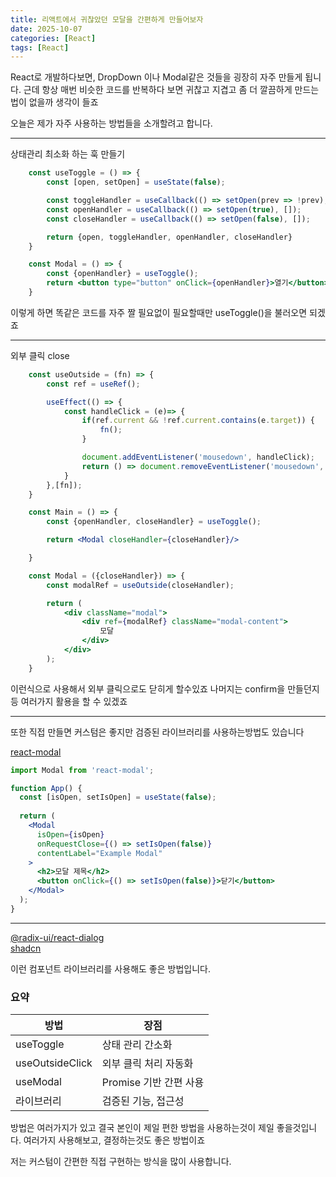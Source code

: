 ```yaml
---
title: 리액트에서 귀찮았던 모달을 간편하게 만들어보자
date: 2025-10-07
categories: [React]
tags: [React]
---
```


React로 개발하다보면, DropDown 이나 Modal같은 것들을 굉장히 자주 만들게 됩니다.
근데 항상 매번 비슷한 코드를 반복하다 보면 귀찮고 지겹고 좀 더 깔끔하게 만드는법이 없을까 생각이 들죠

오늘은 제가 자주 사용하는 방법들을 소개할려고 합니다.

---

상태관리 최소화 하는 훅 만들기

```jsx
    const useToggle = () => {
        const [open, setOpen] = useState(false);

        const toggleHandler = useCallback(() => setOpen(prev => !prev), []);
        const openHandler = useCallback(() => setOpen(true), []);
        const closeHandler = useCallback(() => setOpen(false), []);

        return {open, toggleHandler, openHandler, closeHandler}
    }

    const Modal = () => {
        const {openHandler} = useToggle();
        return <button type="button" onClick={openHandler}>열기</button>
    }
```

이렇게 하면 똑같은 코드를 자주 짤 필요없이 필요할때만 useToggle()을 불러오면 되겠죠

---

외부 클릭 close

```jsx
    const useOutside = (fn) => {
        const ref = useRef();

        useEffect(() => {
            const handleClick = (e)=> {
                if(ref.current && !ref.current.contains(e.target)) {
                    fn();
                }

                document.addEventListener('mousedown', handleClick);
                return () => document.removeEventListener('mousedown', handleClick);
            }
        },[fn]);
    }

    const Main = () => {
        const {openHandler, closeHandler} = useToggle();

        return <Modal closeHandler={closeHandler}/>

    }

    const Modal = ({closeHandler}) => {
        const modalRef = useOutside(closeHandler);

        return (
            <div className="modal">
                <div ref={modalRef} className="modal-content">
                    모달
                </div>
            </div>
        );
    }
```

이런식으로 사용해서 외부 클릭으로도 닫히게 할수있죠
나머지는 confirm을 만들던지 등 여러가지 활용을 할 수 있겠죠

---

또한 직접 만들면 커스텀은 좋지만 검증된 라이브러리를 사용하는방법도 있습니다

[react-modal](https://github.com/reactjs/react-modal)
```jsx
import Modal from 'react-modal';

function App() {
  const [isOpen, setIsOpen] = useState(false);
  
  return (
    <Modal
      isOpen={isOpen}
      onRequestClose={() => setIsOpen(false)}
      contentLabel="Example Modal"
    >
      <h2>모달 제목</h2>
      <button onClick={() => setIsOpen(false)}>닫기</button>
    </Modal>
  );
}
```

---

[@radix-ui/react-dialog](https://www.radix-ui.com/primitives/docs/components/dialog)<br/>
[shadcn](https://ui.shadcn.com/docs/components/dialog)

이런 컴포넌트 라이브러리를 사용해도 좋은 방법입니다.


### 요약

|방법|장점|
|---|---|
|useToggle|상태 관리 간소화|
|useOutsideClick|외부 클릭 처리 자동화|
|useModal| Promise 기반 간편 사용|
|라이브러리| 검증된 기능, 접근성|

방법은 여러가지가 있고 결국 본인이 제일 편한 방법을 사용하는것이 제일 좋을것입니다.
여러가지 사용해보고, 결정하는것도 좋은 방법이죠

저는 커스텀이 간편한 직접 구현하는 방식을 많이 사용합니다.